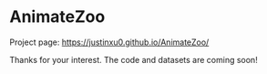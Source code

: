 # AnimateZoo
Project page: https://justinxu0.github.io/AnimateZoo/

Thanks for your interest. The code and datasets are coming soon!

